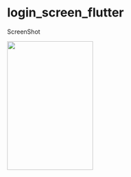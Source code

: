 # login_screen_flutter

ScreenShot

<img src="https://github.com/Muneef-Nk/loginScreen_flutter/assets/92105703/995f5b96-2096-4462-bd0f-344574efeb4d" width="200" height="300"/>

